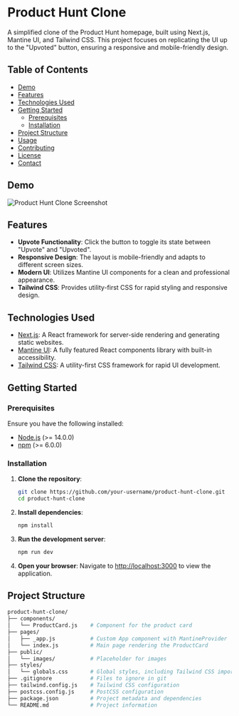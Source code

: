 # Product Hunt Clone

A simplified clone of the Product Hunt homepage, built using Next.js, Mantine UI, and Tailwind CSS. This project focuses on replicating the UI up to the "Upvoted" button, ensuring a responsive and mobile-friendly design.

## Table of Contents

- [Demo](#demo)
- [Features](#features)
- [Technologies Used](#technologies-used)
- [Getting Started](#getting-started)
  - [Prerequisites](#prerequisites)
  - [Installation](#installation)
- [Project Structure](#project-structure)
- [Usage](#usage)
- [Contributing](#contributing)
- [License](#license)
- [Contact](#contact)

## Demo

![Product Hunt Clone Screenshot](![pic1](https://github.com/user-attachments/assets/42e42197-551f-41bc-8139-31511666c7fa))

## Features

- **Upvote Functionality**: Click the button to toggle its state between "Upvote" and "Upvoted".
- **Responsive Design**: The layout is mobile-friendly and adapts to different screen sizes.
- **Modern UI**: Utilizes Mantine UI components for a clean and professional appearance.
- **Tailwind CSS**: Provides utility-first CSS for rapid styling and responsive design.

## Technologies Used

- [Next.js](https://nextjs.org/): A React framework for server-side rendering and generating static websites.
- [Mantine UI](https://mantine.dev/): A fully featured React components library with built-in accessibility.
- [Tailwind CSS](https://tailwindcss.com/): A utility-first CSS framework for rapid UI development.

## Getting Started

### Prerequisites

Ensure you have the following installed:

- [Node.js](https://nodejs.org/) (>= 14.0.0)
- [npm](https://www.npmjs.com/) (>= 6.0.0)

### Installation

1. **Clone the repository**:
    ```bash
    git clone https://github.com/your-username/product-hunt-clone.git
    cd product-hunt-clone
    ```

2. **Install dependencies**:
    ```bash
    npm install
    ```

3. **Run the development server**:
    ```bash
    npm run dev
    ```

4. **Open your browser**:
    Navigate to [http://localhost:3000](http://localhost:3000) to view the application.

## Project Structure

```bash
product-hunt-clone/
├── components/
│   └── ProductCard.js    # Component for the product card
├── pages/
│   ├── _app.js           # Custom App component with MantineProvider
│   └── index.js          # Main page rendering the ProductCard
├── public/
│   └── images/           # Placeholder for images
├── styles/
│   └── globals.css       # Global styles, including Tailwind CSS imports
├── .gitignore            # Files to ignore in git
├── tailwind.config.js    # Tailwind CSS configuration
├── postcss.config.js     # PostCSS configuration
├── package.json          # Project metadata and dependencies
└── README.md             # Project information
